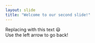 ```yaml
---
layout: slide
title: "Welcome to our second slide!"
---
```

Replacing with this text 😃  
Use the left arrow to go back!
